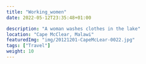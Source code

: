 ```yaml
---
title: "Working_women"
date: 2022-05-12T23:35:48+01:00

description: "A woman washes clothes in the lake"
location: "Cape McClear, Malawi"
featuredImg: "img/20121201-CapeMcLear-0022.jpg"
tags: ["Travel"]
weight: 10
---
```


